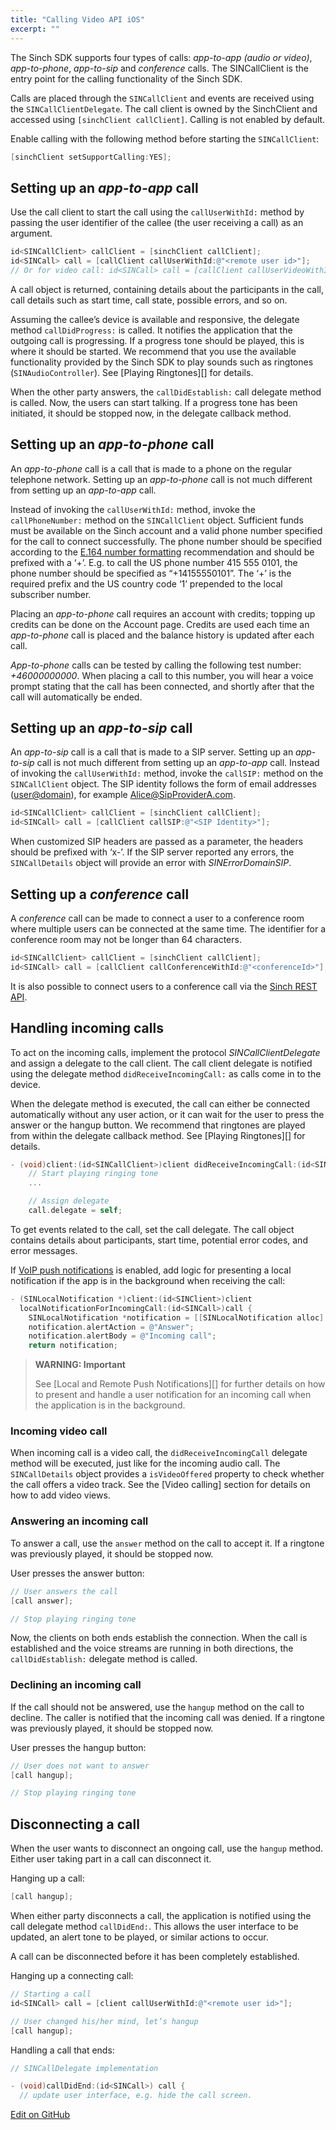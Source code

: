```yaml
---
title: "Calling Video API iOS"
excerpt: ""
---
```

The Sinch SDK supports four types of calls: *app-to-app (audio or video)*, *app-to-phone*, *app-to-sip* and *conference* calls. The SINCallClient is the entry point for the calling functionality of the Sinch SDK.

Calls are placed through the `SINCallClient` and events are received using the `SINCallClientDelegate`. The call client is owned by the SinchClient and accessed using `[sinchClient callClient]`. Calling is not enabled by default.

Enable calling with the following method before starting the `SINCallClient`:
```objectivec
[sinchClient setSupportCalling:YES];   
```


## Setting up an *app-to-app* call

Use the call client to start the call using the `callUserWithId:` method by passing the user identifier of the callee (the user receiving a call) as an argument.
```objectivec
id<SINCallClient> callClient = [sinchClient callClient];
id<SINCall> call = [callClient callUserWithId:@"<remote user id>"];
// Or for video call: id<SINCall> call = [callClient callUserVideoWithId:@"<remote user id>"];
```


A call object is returned, containing details about the participants in the call, call details such as start time, call state, possible errors, and so on.

Assuming the callee’s device is available and responsive, the delegate method `callDidProgress:` is called. It notifies the application that the outgoing call is progressing. If a progress tone should be played, this is where it should be started. We recommend that you use the available functionality provided by the Sinch SDK to play sounds such as ringtones (`SINAudioController`). See \[Playing Ringtones\]\[\] for details.

When the other party answers, the `callDidEstablish:` call delegate method is called. Now, the users can start talking. If a progress tone has been initiated, it should be stopped now, in the delegate callback method.

## Setting up an *app-to-phone* call

An *app-to-phone* call is a call that is made to a phone on the regular telephone network. Setting up an *app-to-phone* call is not much different from setting up an *app-to-app* call.

Instead of invoking the `callUserWithId:` method, invoke the `callPhoneNumber:` method on the `SINCallClient` object. Sufficient funds must be available on the Sinch account and a valid phone number specified for the call to connect successfully. The phone number should be specified according to the [E.164 number formatting](http://en.wikipedia.org/wiki/E.164) recommendation and should be prefixed with a ‘+’. E.g. to call the US phone number 415 555 0101, the phone number should be specified as “+14155550101”. The ‘+’ is the required prefix and the US country code ‘1’ prepended to the local subscriber number.

Placing an *app-to-phone* call requires an account with credits; topping up credits can be done on the Account page. Credits are used each time an *app-to-phone* call is placed and the balance history is updated after each call.

*App-to-phone* calls can be tested by calling the following test number: *+46000000000*. When placing a call to this number, you will hear a voice prompt stating that the call has been connected, and shortly after that the call will automatically be ended.

## Setting up an *app-to-sip* call

An *app-to-sip* call is a call that is made to a SIP server. Setting up an *app-to-sip* call is not much different from setting up an *app-to-app* call. Instead of invoking the `callUserWithId:` method, invoke the `callSIP:` method on the `SINCallClient` object. The SIP identity follows the form of email addresses (<user@domain>), for example <Alice@SipProviderA.com>.
```objectivec
id<SINCallClient> callClient = [sinchClient callClient];
id<SINCall> call = [callClient callSIP:@"<SIP Identity>"];
```


When customized SIP headers are passed as a parameter, the headers should be prefixed with ‘x-’. If the SIP server reported any errors, the `SINCallDetails` object will provide an error with *SINErrorDomainSIP*.

## Setting up a *conference* call

A *conference* call can be made to connect a user to a conference room where multiple users can be connected at the same time. The identifier for a conference room may not be longer than 64 characters.
```objectivec
id<SINCallClient> callClient = [sinchClient callClient];
id<SINCall> call = [callClient callConferenceWithId:@"<conferenceId>"];
```


It is also possible to connect users to a conference call via the [Sinch REST API](doc:voice-rest-api-calling-api#section-text-to-speech).

## Handling incoming calls

To act on the incoming calls, implement the protocol *SINCallClientDelegate* and assign a delegate to the call client. The call client delegate is notified using the delegate method `didReceiveIncomingCall:` as calls come in to the device.

When the delegate method is executed, the call can either be connected automatically without any user action, or it can wait for the user to press the answer or the hangup button. We recommend that ringtones are played from within the delegate callback method. See \[Playing Ringtones\]\[\] for details.
```objectivec
- (void)client:(id<SINCallClient>)client didReceiveIncomingCall:(id<SINCall>)call {
    // Start playing ringing tone
    ...

    // Assign delegate
    call.delegate = self;
```


To get events related to the call, set the call delegate. The call object contains details about participants, start time, potential error codes, and error messages.

If [VoIP push notifications](doc:video-ios-local-and-remote-push-notifications#section-enabling-voip-push-notifications) is enabled, add logic for presenting a local notification if the app is in the background when receiving the call:
```objectivec
- (SINLocalNotification *)client:(id<SINClient>)client
  localNotificationForIncomingCall:(id<SINCall>)call {
    SINLocalNotification *notification = [[SINLocalNotification alloc] init];
    notification.alertAction = @"Answer";
    notification.alertBody = @"Incoming call";
    return notification;
```




> **WARNING: Important**    
>
> See \[Local and Remote Push Notifications\]\[\] for further details on how to present and handle a user notification for an incoming call when the application is in the background.

### Incoming video call

When incoming call is a video call, the `didReceiveIncomingCall` delegate method will be executed, just like for the incoming audio call. The `SINCallDetails` object provides a `isVideoOffered` property to check whether the call offers a video track. See the \[Video calling\] section for details on how to add video views.

### Answering an incoming call

To answer a call, use the `answer` method on the call to accept it. If a ringtone was previously played, it should be stopped now.

User presses the answer button:
```objectivec
// User answers the call
[call answer];

// Stop playing ringing tone
```


Now, the clients on both ends establish the connection. When the call is established and the voice streams are running in both directions, the `callDidEstablish:` delegate method is called.

### Declining an incoming call

If the call should not be answered, use the `hangup` method on the call to decline. The caller is notified that the incoming call was denied. If a ringtone was previously played, it should be stopped now.

User presses the hangup button:
```objectivec
// User does not want to answer
[call hangup];

// Stop playing ringing tone
```


## Disconnecting a call

When the user wants to disconnect an ongoing call, use the `hangup` method. Either user taking part in a call can disconnect it.

Hanging up a call:
```objectivec
[call hangup];
```


When either party disconnects a call, the application is notified using the call delegate method `callDidEnd:`. This allows the user interface to be updated, an alert tone to be played, or similar actions to occur.

A call can be disconnected before it has been completely established.

Hanging up a connecting call:
```objectivec
// Starting a call
id<SINCall> call = [client callUserWithId:@"<remote user id>"];

// User changed his/her mind, let’s hangup
[call hangup];
```


Handling a call that ends:
```objectivec
// SINCallDelegate implementation

- (void)callDidEnd:(id<SINCall>) call {
  // update user interface, e.g. hide the call screen.
```


<a class="gitbutton pill" target="_blank" href="https://github.com/sinch/docs/blob/master/docs/video/video-for-ios/video-ios-calling.md"><span class="fab fa-github"></span>Edit on GitHub</a>